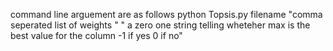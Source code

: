 command line arguement are as follows
 python Topsis.py filename "comma seperated list of weights " " a zero one string telling wheteher max is the best value for the column -1 if yes 0 if no"